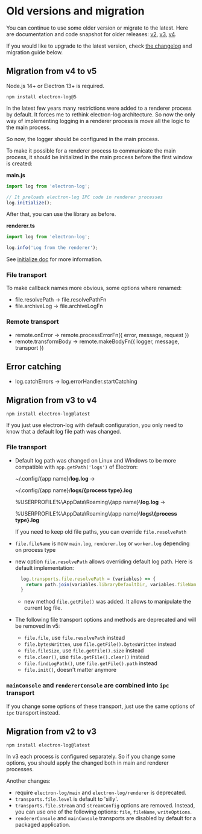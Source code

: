 # Old versions and migration

You can continue to use some older version or migrate to the latest. Here are
documentation and code snapshot for older releases:
[v2](https://github.com/megahertz/electron-log/tree/v2.2.17),
[v3](https://github.com/megahertz/electron-log/tree/v3.0.9),
[v4](https://github.com/megahertz/electron-log/tree/v4.4.8).

If you would like to upgrade to the latest version, check
[the changelog](../CHANGELOG.md) and migration guide below.

## Migration from v4 to v5

Node.js 14+ or Electron 13+ is required.

`npm install electron-log@5`

In the latest few years many restrictions were added to a renderer process by
default. It forces me to rethink electron-log architecture. So now the only
way of implementing logging in a renderer process is move all the logic to the
main process. 

So now, the logger should be configured in the main process.

To make it possible for a renderer process to communicate the main process,
it should be initialized in the main process before the first window is created:

**main.js**
```js
import log from 'electron-log';

// It preloads electron-log IPC code in renderer processes
log.initialize();
````

After that, you can use the library as before.

**renderer.ts**
```typescript
import log from 'electron-log';

log.info('Log from the renderer');
````

See [initialize doc](initialize.md) for more information.

### File transport

To make callback names more obvious, some options where renamed:

 - file.resolvePath -> file.resolvePathFn
 - file.archiveLog -> file.archiveLogFn

### Remote transport

 - remote.onError -> remote.processErrorFn({ error, message, request })
 - remote.transformBody -> remote.makeBodyFn({ logger, message, transport })

## Error catching

 - log.catchErrors -> log.errorHandler.startCatching

## Migration from v3 to v4

`npm install electron-log@latest`

If you just use electron-log with default configuration, you only need to know
that a default log file path was changed.

### File transport

 - Default log path was changed on Linux and Windows to be more compatible
   with `app.getPath('logs')` of Electron:
   
   ~/.config/{app name}/**log.log** →
   
   ~/.config/{app name}/**logs/{process type}.log**
   
   %USERPROFILE%\\AppData\\Roaming\\{app name}\\**log.log** →
   
   %USERPROFILE%\\AppData\\Roaming\\{app name}\\**logs\\{process type}.log**
   
   If you need to keep old file paths, you can override `file.resolvePath` 
   
 - `file.fileName` is now `main.log`, `renderer.log` or `worker.log`
   depending on process type
   
 - new option `file.resolvePath` allows overriding default log path. Here
   is default implementation: 
   
   ```js
     log.transports.file.resolvePath = (variables) => {
       return path.join(variables.libraryDefaultDir, variables.fileName);
     }
   ```
   
   - new method `file.getFile()` was added. It allows to manipulate the current
     log file.
   
 - The following file transport options and methods are deprecated and will be
   removed in v5:
 
   - `file.file`, use `file.resolvePath` instead
   - `file.bytesWritten`, use `file.getFile().bytesWritten` instead
   - `file.fileSize`, use `file.getFile().size` instead
   - `file.clear()`, use `file.getFile().clear()` instead
   - `file.findLogPath()`, use `file.getFile().path` instead
   - `file.init()`, doesn't matter anymore
   
### `mainConsole` and `rendererConsole` are combined into `ipc` transport

If you change some options of these transport, just use the same options of
`ipc` transport instead.

## Migration from v2 to v3

`npm install electron-log@latest`

In v3 each process is configured separately. So if you change some options, you
should apply the changed both in main and renderer processes.

Another changes:

 - require `electron-log/main` and `electron-log/renderer` is deprecated.
 - `transports.file.level` is default to 'silly'.
 - `transports.file.stream` and `streamConfig` options are removed. Instead, you
   can use one of the following options: `file`, `fileName`, `writeOptions`.
 - `rendererConsole` and `mainConsole` transports are disabled by default for
   a packaged application.
